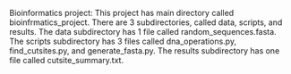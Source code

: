Bioinformatics project: This project has main directory called bioinfrmatics_project. There are 3 subdirectories, called data, scripts, and results. The data subdirectory has 1 file called random_sequences.fasta. The scripts subdirectory has 3 files called dna_operations.py, find_cutsites.py, and generate_fasta.py. The results subdirectory has one file called cutsite_summary.txt. 
